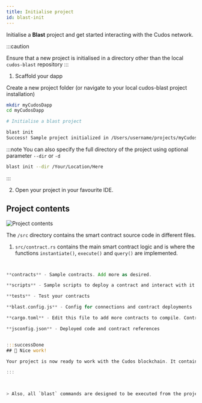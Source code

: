 ```yaml
---
title: Initialise project
id: blast-init
---
```


Initialise a **Blast** project and get started interacting with the Cudos network. 

:::caution

Ensure that a new project is initialised in a directory other than the local `cudos-blast` repository
:::

1. Scaffold your dapp 

Create a new project folder (or navigate to your local cudos-blast project installation)

```bash
mkdir myCudosDapp
cd myCudosDapp

# Initialise a blast project

blast init
Success! Sample project initialized in /Users/username/projects/myCudosDapp
```

:::note 
You can also specify the full directory of the project using optional parameter `--dir` or `-d`

```bash
blast init --dir /Your/Location/Here
```
:::

2. Open your project in your favourite IDE.

## Project contents

![Project contents](/img/dapp-contents.png)

The `/src` directory contains the smart contract source code in different files.

1. `src/contract.rs` contains the main smart contract logic and is where the functions `instantiate()`, `execute()` and `query()` are implemented.

```rust


**contracts** - Sample contracts. Add more as desired.

**scripts** - Sample scripts to deploy a contract and interact with it.

**tests** - Test your contracts

**blast.config.js** - Config for connections and contract deployments

**cargo.toml** - Edit this file to add more contracts to compile. Contracts are compiled in alphabetical order using [rust-optimizer](https://github.com/CosmWasm/rust-optimizer). An **artifacts** folder is generated after compilation. 

**jsconfig.json** - Deployed code and contract references


:::successDone
## 🎉 Nice work! 

Your project is now ready to work with the Cudos blockchain. It contains sample smart contracts and scripts to deploy or interact. 

:::


  
> Also, all `blast` commands are designed to be executed from the project root directory.